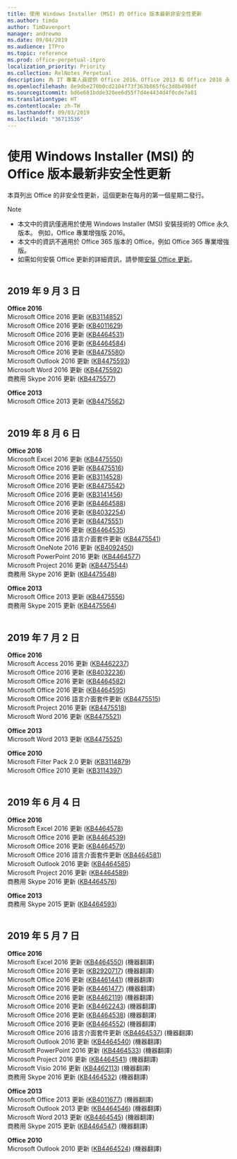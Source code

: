 ```yaml
---
title: 使用 Windows Installer (MSI) 的 Office 版本最新非安全性更新
ms.author: timda
author: TimDavenport
manager: andrewmo
ms.date: 09/04/2019
ms.audience: ITPro
ms.topic: reference
ms.prod: office-perpetual-itpro
localization_priority: Priority
ms.collection: RelNotes_Perpetual
description: 為 IT 專業人員提供 Office 2016、Office 2013 和 Office 2010 永久版本的最新非安全性更新資訊連結
ms.openlocfilehash: 8e9dbe270b0cd2104f73f363b865f6c3d8b498df
ms.sourcegitcommit: bd6e681bdde320ee6d55f7d4e4434d4f0cde7a81
ms.translationtype: HT
ms.contentlocale: zh-TW
ms.lasthandoff: 09/03/2019
ms.locfileid: "36713536"
---
```

# <a name="latest-non-security-updates-for-versions-of-office-that-use-windows-installer-msi"></a>使用 Windows Installer (MSI) 的 Office 版本最新非安全性更新

本頁列出 Office 的非安全性更新，這個更新在每月的第一個星期二發行。

> [!NOTE]
> - 本文中的資訊僅適用於使用 Windows Installer (MSI) 安裝技術的 Office 永久版本。 例如，Office 專業增強版 2016。
> - 本文中的資訊不適用於 Office 365 版本的 Office，例如 Office 365 專業增強版。
> - 如需如何安裝 Office 更新的詳細資訊，請參閱[安裝 Office 更新](https://support.office.com/article/2ab296f3-7f03-43a2-8e50-46de917611c5)。
<br/><br/>

## <a name="september-3-2019"></a>2019 年 9 月 3 日

**Office 2016**<br/>
Microsoft Office 2016 更新 ([KB3114852](https://support.microsoft.com/help/3114852))<br/>
Microsoft Office 2016 更新 ([KB4011629](https://support.microsoft.com/help/4011629))<br/>
Microsoft Office 2016 更新 ([KB4464531](https://support.microsoft.com/help/4464531))<br/>
Microsoft Office 2016 更新 ([KB4464584](https://support.microsoft.com/help/4464584))<br/>
Microsoft Office 2016 更新 ([KB4475580](https://support.microsoft.com/help/4475580))<br/>
Microsoft Outlook 2016 更新 ([KB4475593](https://support.microsoft.com/help/4475593))<br/>
Microsoft Word 2016 更新 ([KB4475592](https://support.microsoft.com/help/4475592))<br/>
商務用 Skype 2016 更新 ([KB4475577](https://support.microsoft.com/help/4475577))<br/>

**Office 2013**<br/>
Microsoft Office 2013 更新 ([KB4475562](https://support.microsoft.com/help/4475562))<br/><br/>



## <a name="august-6-2019"></a>2019 年 8 月 6 日

**Office 2016**<br/>
Microsoft Excel 2016 更新 ([KB4475550](https://support.microsoft.com/help/4475550))<br/>
Microsoft Office 2016 更新 ([KB4475516](https://support.microsoft.com/help/4475516))<br/>
Microsoft Office 2016 更新 ([KB3114528](https://support.microsoft.com/help/3114528))<br/>
Microsoft Office 2016 更新 ([KB4475542](https://support.microsoft.com/help/4475542))<br/>
Microsoft Office 2016 更新 ([KB3141456](https://support.microsoft.com/help/3141456))<br/>
Microsoft Office 2016 更新 ([KB4464588](https://support.microsoft.com/help/4464588))<br/>
Microsoft Office 2016 更新 ([KB4032254](https://support.microsoft.com/help/4032254))<br/>
Microsoft Office 2016 更新 ([KB4475551](https://support.microsoft.com/help/4475551))<br/>
Microsoft Office 2016 更新 ([KB4464535](https://support.microsoft.com/help/4464535))<br/>
Microsoft Office 2016 語言介面套件更新 ([KB4475541](https://support.microsoft.com/help/4475541))<br/>
Microsoft OneNote 2016 更新 ([KB4092450](https://support.microsoft.com/help/4092450))<br/>
Microsoft PowerPoint 2016 更新 ([KB4464577](https://support.microsoft.com/help/4464577))<br/>
Microsoft Project 2016 更新 ([KB4475544](https://support.microsoft.com/help/4475544))<br/>
商務用 Skype 2016 更新 ([KB4475548](https://support.microsoft.com/help/4475548))<br/>

**Office 2013**<br/>
Microsoft Office 2013 更新 ([KB4475556](https://support.microsoft.com/help/4475556))<br/>
商務用 Skype 2015 更新 ([KB4475564](https://support.microsoft.com/help/4475564))<br/><br/>



## <a name="july-2-2019"></a>2019 年 7 月 2 日

**Office 2016**<br/>
Microsoft Access 2016 更新 ([KB4462237](https://support.microsoft.com/help/4462237))<br/>
Microsoft Office 2016 更新 ([KB4032236](https://support.microsoft.com/help/4032236))<br/>
Microsoft Office 2016 更新 ([KB4464582](https://support.microsoft.com/help/4464582))<br/>
Microsoft Office 2016 更新 ([KB4464595](https://support.microsoft.com/help/4464595))<br/>
Microsoft Office 2016 語言介面套件更新  ([KB4475515](https://support.microsoft.com/help/4475515))<br/>
Microsoft Project 2016 更新 ([KB4475518](https://support.microsoft.com/help/4475518))<br/>
Microsoft Word 2016 更新 ([KB4475521](https://support.microsoft.com/help/4475521))<br/>


**Office 2013**<br/>
Microsoft Word 2013 更新 ([KB4475525](https://support.microsoft.com/help/4475525))<br/>


**Office 2010**<br/>
Microsoft Filter Pack 2.0 更新 ([KB3114879](https://support.microsoft.com/help/3114879))<br/>Microsoft Office 2010 更新 ([KB3114397](https://support.microsoft.com/help/3114397))<br/><br/>

## <a name="june-4-2019"></a>2019 年 6 月 4 日

**Office 2016**<br/>
Microsoft Excel 2016 更新 ([KB4464578](https://support.microsoft.com/help/4464578))<br/>
Microsoft Office 2016 更新 ([KB4464539](https://support.microsoft.com/help/4464539))<br/>
Microsoft Office 2016 更新 ([KB4464579](https://support.microsoft.com/help/4464579))<br/>
Microsoft Office 2016 語言介面套件更新  ([KB4464581](https://support.microsoft.com/help/4464581))<br/>
Microsoft Outlook 2016 更新  ([KB4464585](https://support.microsoft.com/help/4464585))<br/>
Microsoft Project 2016 更新  ([KB4464589](https://support.microsoft.com/help/4464589))<br/>
商務用 Skype 2016 更新  ([KB4464576](https://support.microsoft.com/help/4464576))<br/>

**Office 2013**<br/>
商務用 Skype 2015 更新  ([KB4464593](https://support.microsoft.com/help/4464593))<br/>
<br/>
## <a name="may-7-2019"></a>2019 年 5 月 7 日

**Office 2016**<br/>
Microsoft Excel 2016 更新 ([KB4464550](https://support.microsoft.com/help/4464550)) (機器翻譯)<br/>
Microsoft Office 2016 更新 ([KB2920717](https://support.microsoft.com/help/2920717)) (機器翻譯)<br/>
Microsoft Office 2016 更新 ([KB4461441](https://support.microsoft.com/help/4461441)) (機器翻譯)<br/>
Microsoft Office 2016 更新 ([KB4461477](https://support.microsoft.com/help/4461477)) (機器翻譯)<br/>
Microsoft Office 2016 更新 ([KB4462119](https://support.microsoft.com/help/4462119)) (機器翻譯)<br/>
Microsoft Office 2016 更新 ([KB4462243](https://support.microsoft.com/help/4462243)) (機器翻譯)<br/>
Microsoft Office 2016 更新 ([KB4464538](https://support.microsoft.com/help/4464538)) (機器翻譯)<br/>
Microsoft Office 2016 更新 ([KB4464552](https://support.microsoft.com/help/4464552)) (機器翻譯)<br/>
Microsoft Office 2016 語言介面套件更新 ([KB4464537](https://support.microsoft.com/help/4464537)) (機器翻譯)<br/>
Microsoft Outlook 2016 更新 ([KB4464540](https://support.microsoft.com/help/4464540)) (機器翻譯)<br/>
Microsoft PowerPoint 2016 更新 ([KB4464533](https://support.microsoft.com/help/4464533)) (機器翻譯)<br/>
Microsoft Project 2016 更新 ([KB4464541](https://support.microsoft.com/help/4464541)) (機器翻譯)<br/>
Microsoft Visio 2016 更新 ([KB4462113](https://support.microsoft.com/help/4462113)) (機器翻譯)<br/>
商務用 Skype 2016 更新 ([KB4464532](https://support.microsoft.com/help/4464532)) (機器翻譯)<br/>

**Office 2013**<br/>
Microsoft Office 2013 更新 ([KB4011677](https://support.microsoft.com/help/4011677)) (機器翻譯)<br/>
Microsoft Outlook 2013 更新 ([KB4464546](https://support.microsoft.com/help/4464546)) (機器翻譯)<br/>
Microsoft Word 2013 更新 ([KB4464545](https://support.microsoft.com/help/4464545)) (機器翻譯)<br/>
商務用 Skype 2015 更新 ([KB4464547](https://support.microsoft.com/help/4464547)) (機器翻譯)<br/>

**Office 2010**<br/>
Microsoft Outlook 2010 更新 ([KB4464524](https://support.microsoft.com/help/4464524)) (機器翻譯)